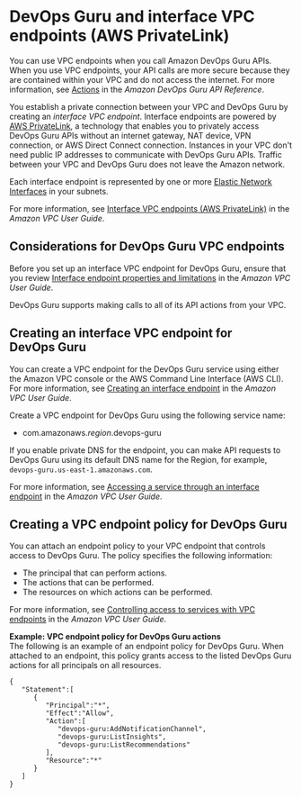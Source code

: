 # DevOps Guru and interface VPC endpoints \(AWS PrivateLink\)<a name="vpc-interface-endpoints"></a>

 You can use VPC endpoints when you call Amazon DevOps Guru APIs\. When you use VPC endpoints, your API calls are more secure because they are contained within your VPC and do not access the internet\. For more information, see [Actions](https://docs.aws.amazon.com/devops-guru/latest/APIReference/API_Operations.html) in the *Amazon DevOps Guru API Reference*\. 

You establish a private connection between your VPC and DevOps Guru by creating an *interface VPC endpoint*\. Interface endpoints are powered by [AWS PrivateLink](http://aws.amazon.com/privatelink), a technology that enables you to privately access DevOps Guru APIs without an internet gateway, NAT device, VPN connection, or AWS Direct Connect connection\. Instances in your VPC don't need public IP addresses to communicate with DevOps Guru APIs\. Traffic between your VPC and DevOps Guru does not leave the Amazon network\. 

Each interface endpoint is represented by one or more [Elastic Network Interfaces](https://docs.aws.amazon.com/AWSEC2/latest/UserGuide/using-eni.html) in your subnets\. 

For more information, see [Interface VPC endpoints \(AWS PrivateLink\)](https://docs.aws.amazon.com/vpc/latest/userguide/vpce-interface.html) in the *Amazon VPC User Guide*\. 

## Considerations for DevOps Guru VPC endpoints<a name="vpc-endpoint-considerations"></a>

Before you set up an interface VPC endpoint for DevOps Guru, ensure that you review [Interface endpoint properties and limitations](https://docs.aws.amazon.com/vpc/latest/userguide/vpce-interface.html#vpce-interface-limitations) in the *Amazon VPC User Guide*\. 

DevOps Guru supports making calls to all of its API actions from your VPC\. 

## Creating an interface VPC endpoint for DevOps Guru<a name="vpc-endpoint-create"></a>

You can create a VPC endpoint for the DevOps Guru service using either the Amazon VPC console or the AWS Command Line Interface \(AWS CLI\)\. For more information, see [Creating an interface endpoint](https://docs.aws.amazon.com/vpc/latest/userguide/vpce-interface.html#create-interface-endpoint) in the *Amazon VPC User Guide*\.

Create a VPC endpoint for DevOps Guru using the following service name: 
+ com\.amazonaws\.*region*\.devops\-guru 

If you enable private DNS for the endpoint, you can make API requests to DevOps Guru using its default DNS name for the Region, for example, `devops-guru.us-east-1.amazonaws.com`\. 

For more information, see [Accessing a service through an interface endpoint](https://docs.aws.amazon.com/vpc/latest/userguide/vpce-interface.html#access-service-though-endpoint) in the *Amazon VPC User Guide*\.

## Creating a VPC endpoint policy for DevOps Guru<a name="vpc-endpoint-policy"></a>

You can attach an endpoint policy to your VPC endpoint that controls access to DevOps Guru\. The policy specifies the following information:
+ The principal that can perform actions\.
+ The actions that can be performed\.
+ The resources on which actions can be performed\.

For more information, see [Controlling access to services with VPC endpoints](https://docs.aws.amazon.com/vpc/latest/userguide/vpc-endpoints-access.html) in the *Amazon VPC User Guide*\. 

**Example: VPC endpoint policy for DevOps Guru actions**  
The following is an example of an endpoint policy for DevOps Guru\. When attached to an endpoint, this policy grants access to the listed DevOps Guru actions for all principals on all resources\.

```
{
   "Statement":[
      {
         "Principal":"*",
         "Effect":"Allow",
         "Action":[
            "devops-guru:AddNotificationChannel",
            "devops-guru:ListInsights",
            "devops-guru:ListRecommendations"
         ],
         "Resource":"*"
      }
   ]
}
```